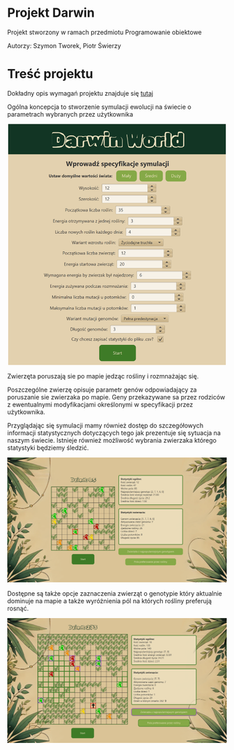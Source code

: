 # Projekt Darwin

Projekt stworzony w ramach przedmiotu Programowanie obiektowe

Autorzy:
Szymon Tworek, Piotr Świerzy

# Treść projektu

Dokładny opis wymagań projektu znajduje się [tutaj](https://github.com/Soamid/obiektowe-lab/tree/master/proj) 

Ogólna koncepcja to stworzenie symulacji ewolucji na świecie o parametrach wybranych przez użytkownika


<div align="center">
   <img src="Specyfikacje.png" width="500">
</div>


Zwierzęta poruszają sie po mapie jedząc rośliny i rozmnażając się. 

Poszczególne zwierzę opisuje parametr genów odpowiadający za poruszanie sie zwierzaka po mapie.
Geny przekazywane sa przez rodziców z ewentualnymi modyfikacjami określonymi w specyfikacji przez użytkownika.

Przyglądając się symulacji mamy również dostęp do szczegółowych informacji statystycznych dotyczących tego jak prezentuje się sytuacja na naszym świecie. Istnieje również możliwość wybrania zwierzaka którego statystyki będziemy śledzić.


<div align="center">
   <img src="DarwinWorld1.png" width="800">
</div>

Dostępne są także opcje zaznaczenia zwierząt o genotypie który aktualnie dominuje na mapie a także wyróżnienia pól na których rośliny preferują rosnąć.



<div align="center">
   <img src="DarwinWorld2.png" width="800">
</div>


